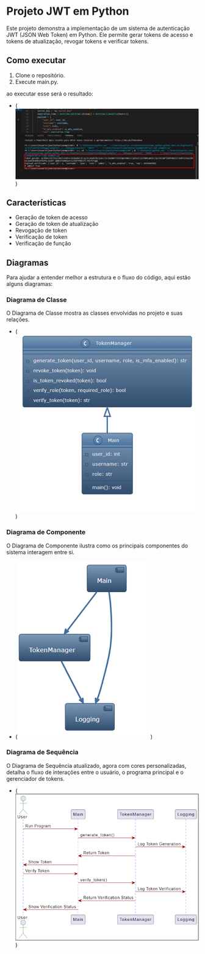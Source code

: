 # Projeto JWT em Python
Este projeto demonstra a implementação de um sistema de autenticação JWT (JSON Web Token) em Python. Ele permite gerar tokens de acesso e tokens de atualização, revogar tokens e verificar tokens.

## Como executar

1. Clone o repositório.
2. Execute main.py.

ao executar esse será o resultado:

- (![Alt text](Screenshot_1.png))

## Características
* Geração de token de acesso
* Geração de token de atualização
* Revogação de token
* Verificação de token
* Verificação de função

## Diagramas

Para ajudar a entender melhor a estrutura e o fluxo do código, aqui estão alguns diagramas:

### Diagrama de Classe
O Diagrama de Classe mostra as classes envolvidas no projeto e suas relações.

- (![Alt text](Screenshot_2.png))

### Diagrama de Componente
O Diagrama de Componente ilustra como os principais componentes do sistema interagem entre si.

- (![Alt text](Screenshot_3.png))

### Diagrama de Sequência
O Diagrama de Sequência atualizado, agora com cores personalizadas, detalha o fluxo de interações entre o usuário, o programa principal e o gerenciador de tokens.

- (![Alt text](Screenshot_4.png))